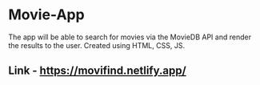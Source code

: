# Movie-App
The app will be able to search for movies via the MovieDB API and render the results to the user.
Created using HTML, CSS, JS.
## Link - https://movifind.netlify.app/
